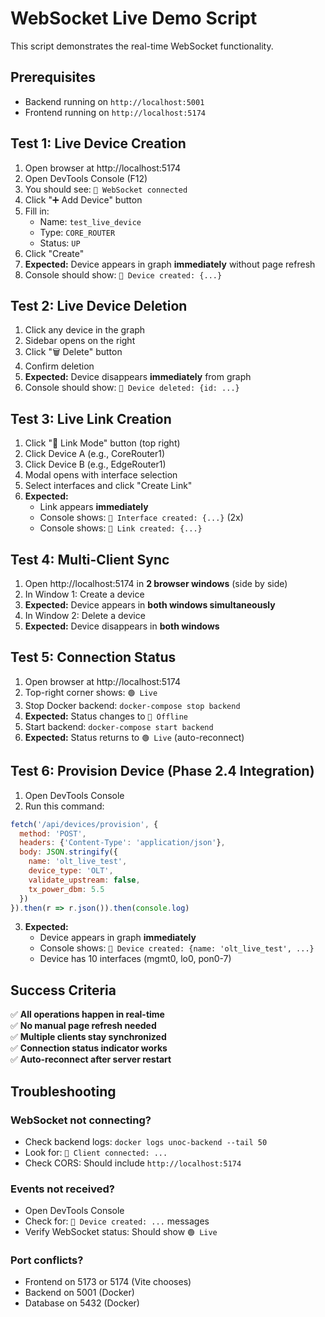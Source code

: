 # WebSocket Live Demo Script

This script demonstrates the real-time WebSocket functionality.

## Prerequisites
- Backend running on `http://localhost:5001`
- Frontend running on `http://localhost:5174`

## Test 1: Live Device Creation

1. Open browser at http://localhost:5174
2. Open DevTools Console (F12)
3. You should see: `🔌 WebSocket connected`
4. Click "➕ Add Device" button
5. Fill in:
   - Name: `test_live_device`
   - Type: `CORE_ROUTER`
   - Status: `UP`
6. Click "Create"
7. **Expected:** Device appears in graph **immediately** without page refresh
8. Console should show: `📡 Device created: {...}`

## Test 2: Live Device Deletion

1. Click any device in the graph
2. Sidebar opens on the right
3. Click "🗑️ Delete" button
4. Confirm deletion
5. **Expected:** Device disappears **immediately** from graph
6. Console should show: `📡 Device deleted: {id: ...}`

## Test 3: Live Link Creation

1. Click "🔗 Link Mode" button (top right)
2. Click Device A (e.g., CoreRouter1)
3. Click Device B (e.g., EdgeRouter1)
4. Modal opens with interface selection
5. Select interfaces and click "Create Link"
6. **Expected:** 
   - Link appears **immediately**
   - Console shows: `📡 Interface created: {...}` (2x)
   - Console shows: `📡 Link created: {...}`

## Test 4: Multi-Client Sync

1. Open http://localhost:5174 in **2 browser windows** (side by side)
2. In Window 1: Create a device
3. **Expected:** Device appears in **both windows simultaneously**
4. In Window 2: Delete a device
5. **Expected:** Device disappears in **both windows**

## Test 5: Connection Status

1. Open browser at http://localhost:5174
2. Top-right corner shows: `🟢 Live`
3. Stop Docker backend: `docker-compose stop backend`
4. **Expected:** Status changes to `🔴 Offline`
5. Start backend: `docker-compose start backend`
6. **Expected:** Status returns to `🟢 Live` (auto-reconnect)

## Test 6: Provision Device (Phase 2.4 Integration)

1. Open DevTools Console
2. Run this command:
```javascript
fetch('/api/devices/provision', {
  method: 'POST',
  headers: {'Content-Type': 'application/json'},
  body: JSON.stringify({
    name: 'olt_live_test',
    device_type: 'OLT',
    validate_upstream: false,
    tx_power_dbm: 5.5
  })
}).then(r => r.json()).then(console.log)
```
3. **Expected:**
   - Device appears in graph **immediately**
   - Console shows: `📡 Device created: {name: 'olt_live_test', ...}`
   - Device has 10 interfaces (mgmt0, lo0, pon0-7)

## Success Criteria

✅ **All operations happen in real-time**  
✅ **No manual page refresh needed**  
✅ **Multiple clients stay synchronized**  
✅ **Connection status indicator works**  
✅ **Auto-reconnect after server restart**

## Troubleshooting

### WebSocket not connecting?
- Check backend logs: `docker logs unoc-backend --tail 50`
- Look for: `🔌 Client connected: ...`
- Check CORS: Should include `http://localhost:5174`

### Events not received?
- Open DevTools Console
- Check for: `📡 Device created: ...` messages
- Verify WebSocket status: Should show `🟢 Live`

### Port conflicts?
- Frontend on 5173 or 5174 (Vite chooses)
- Backend on 5001 (Docker)
- Database on 5432 (Docker)

